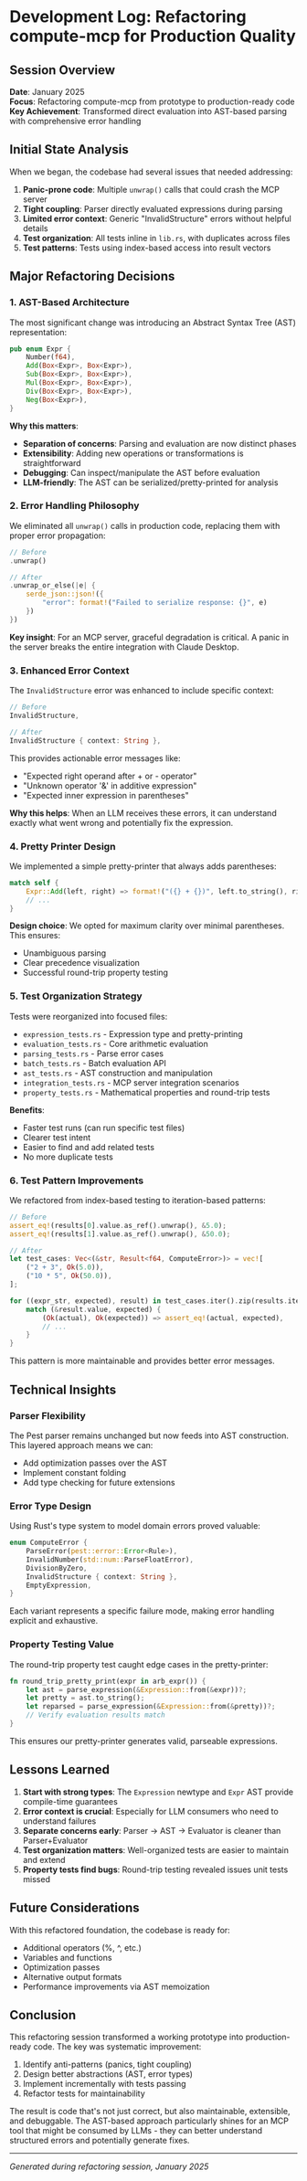 # Development Log: Refactoring compute-mcp for Production Quality

## Session Overview
**Date**: January 2025  
**Focus**: Refactoring compute-mcp from prototype to production-ready code  
**Key Achievement**: Transformed direct evaluation into AST-based parsing with comprehensive error handling

## Initial State Analysis

When we began, the codebase had several issues that needed addressing:

1. **Panic-prone code**: Multiple `unwrap()` calls that could crash the MCP server
2. **Tight coupling**: Parser directly evaluated expressions during parsing
3. **Limited error context**: Generic "InvalidStructure" errors without helpful details
4. **Test organization**: All tests inline in `lib.rs`, with duplicates across files
5. **Test patterns**: Tests using index-based access into result vectors

## Major Refactoring Decisions

### 1. AST-Based Architecture

The most significant change was introducing an Abstract Syntax Tree (AST) representation:

```rust
pub enum Expr {
    Number(f64),
    Add(Box<Expr>, Box<Expr>),
    Sub(Box<Expr>, Box<Expr>),
    Mul(Box<Expr>, Box<Expr>),
    Div(Box<Expr>, Box<Expr>),
    Neg(Box<Expr>),
}
```

**Why this matters**: 
- **Separation of concerns**: Parsing and evaluation are now distinct phases
- **Extensibility**: Adding new operations or transformations is straightforward
- **Debugging**: Can inspect/manipulate the AST before evaluation
- **LLM-friendly**: The AST can be serialized/pretty-printed for analysis

### 2. Error Handling Philosophy

We eliminated all `unwrap()` calls in production code, replacing them with proper error propagation:

```rust
// Before
.unwrap()

// After  
.unwrap_or_else(|e| {
    serde_json::json!({
        "error": format!("Failed to serialize response: {}", e)
    })
})
```

**Key insight**: For an MCP server, graceful degradation is critical. A panic in the server breaks the entire integration with Claude Desktop.

### 3. Enhanced Error Context

The `InvalidStructure` error was enhanced to include specific context:

```rust
// Before
InvalidStructure,

// After
InvalidStructure { context: String },
```

This provides actionable error messages like:
- "Expected right operand after + or - operator"
- "Unknown operator '&' in additive expression"
- "Expected inner expression in parentheses"

**Why this helps**: When an LLM receives these errors, it can understand exactly what went wrong and potentially fix the expression.

### 4. Pretty Printer Design

We implemented a simple pretty-printer that always adds parentheses:

```rust
match self {
    Expr::Add(left, right) => format!("({} + {})", left.to_string(), right.to_string()),
    // ...
}
```

**Design choice**: We opted for maximum clarity over minimal parentheses. This ensures:
- Unambiguous parsing
- Clear precedence visualization
- Successful round-trip property testing

### 5. Test Organization Strategy

Tests were reorganized into focused files:
- `expression_tests.rs` - Expression type and pretty-printing
- `evaluation_tests.rs` - Core arithmetic evaluation
- `parsing_tests.rs` - Parse error cases
- `batch_tests.rs` - Batch evaluation API
- `ast_tests.rs` - AST construction and manipulation
- `integration_tests.rs` - MCP server integration scenarios
- `property_tests.rs` - Mathematical properties and round-trip tests

**Benefits**:
- Faster test runs (can run specific test files)
- Clearer test intent
- Easier to find and add related tests
- No more duplicate tests

### 6. Test Pattern Improvements

We refactored from index-based testing to iteration-based patterns:

```rust
// Before
assert_eq!(results[0].value.as_ref().unwrap(), &5.0);
assert_eq!(results[1].value.as_ref().unwrap(), &50.0);

// After
let test_cases: Vec<(&str, Result<f64, ComputeError>)> = vec![
    ("2 + 3", Ok(5.0)),
    ("10 * 5", Ok(50.0)),
];

for ((expr_str, expected), result) in test_cases.iter().zip(results.iter()) {
    match (&result.value, expected) {
        (Ok(actual), Ok(expected)) => assert_eq!(actual, expected),
        // ...
    }
}
```

This pattern is more maintainable and provides better error messages.

## Technical Insights

### Parser Flexibility
The Pest parser remains unchanged but now feeds into AST construction. This layered approach means we can:
- Add optimization passes over the AST
- Implement constant folding
- Add type checking for future extensions

### Error Type Design
Using Rust's type system to model domain errors proved valuable:

```rust
enum ComputeError {
    ParseError(pest::error::Error<Rule>),
    InvalidNumber(std::num::ParseFloatError),
    DivisionByZero,
    InvalidStructure { context: String },
    EmptyExpression,
}
```

Each variant represents a specific failure mode, making error handling explicit and exhaustive.

### Property Testing Value
The round-trip property test caught edge cases in the pretty-printer:

```rust
fn round_trip_pretty_print(expr in arb_expr()) {
    let ast = parse_expression(&Expression::from(&expr))?;
    let pretty = ast.to_string();
    let reparsed = parse_expression(&Expression::from(&pretty))?;
    // Verify evaluation results match
}
```

This ensures our pretty-printer generates valid, parseable expressions.

## Lessons Learned

1. **Start with strong types**: The `Expression` newtype and `Expr` AST provide compile-time guarantees
2. **Error context is crucial**: Especially for LLM consumers who need to understand failures
3. **Separate concerns early**: Parser → AST → Evaluator is cleaner than Parser+Evaluator
4. **Test organization matters**: Well-organized tests are easier to maintain and extend
5. **Property tests find bugs**: Round-trip testing revealed issues unit tests missed

## Future Considerations

With this refactored foundation, the codebase is ready for:
- Additional operators (%, ^, etc.)
- Variables and functions
- Optimization passes
- Alternative output formats
- Performance improvements via AST memoization

## Conclusion

This refactoring session transformed a working prototype into production-ready code. The key was systematic improvement:
1. Identify anti-patterns (panics, tight coupling)
2. Design better abstractions (AST, error types)
3. Implement incrementally with tests passing
4. Refactor tests for maintainability

The result is code that's not just correct, but also maintainable, extensible, and debuggable. The AST-based approach particularly shines for an MCP tool that might be consumed by LLMs - they can better understand structured errors and potentially generate fixes.

---

*Generated during refactoring session, January 2025*
